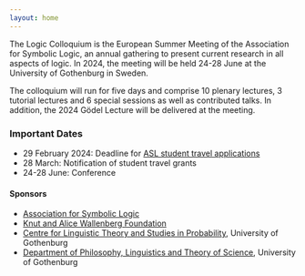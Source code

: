 ```yaml
---
layout: home
---
```

The Logic Colloquium is the European Summer Meeting of the Association for Symbolic Logic, an annual gathering to present current research in all aspects of logic. In 2024, the meeting will be held 24-28 June at the University of Gothenburg in Sweden.

The colloquium will run for five days and comprise 10 plenary lectures, 3 tutorial lectures and 6 special sessions as well as contributed talks. In addition, the 2024 Gödel Lecture will be delivered at the meeting.

### Important Dates
- 29 February 2024: Deadline for [ASL student travel applications](/travel_grants)
- 28 March: Notification of student travel grants
- 24-28 June: Conference

#### Sponsors
- [Association for Symbolic Logic](https://aslonline.org/)
- [Knut and Alice Wallenberg Foundation](https://kaw.wallenberg.org/en)
- [Centre for Linguistic Theory and Studies in Probability](https://gu-clasp.github.io/), University of Gothenburg
- [Department of Philosophy, Linguistics and Theory of Science](https://www.gu.se/en/flov), University of Gothenburg
